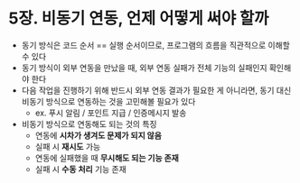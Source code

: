 # 5장. 비동기 연동, 언제 어떻게 써야 할까
- 동기 방식은 코드 순서 == 실행 순서이므로, 프로그램의 흐름을 직관적으로 이해할 수 있다
- 동기 방식이 외부 연동을 만났을 때, 외부 연동 실패가 전체 기능의 실패인지 확인해야 한다
- 다음 작업을 진행하기 위해 반드시 외부 연동 결과가 필요한 게 아니라면, 동기 대신 비동기 방식으로 연동하는 것을 고민해볼 필요가 있다
  - ex. 푸시 알림 / 포인트 지급 / 인증메시지 발송
- 비동기 방식으로 연동해도 되는 것의 특징
  - 연동에 **시차가 생겨도 문제가 되지 않음**
  - 실패 시 **재시도** 가능
  - 연동에 실패했을 때 **무시해도 되는 기능 존재**
  - 실패 시 **수동 처리** 기능 존재
